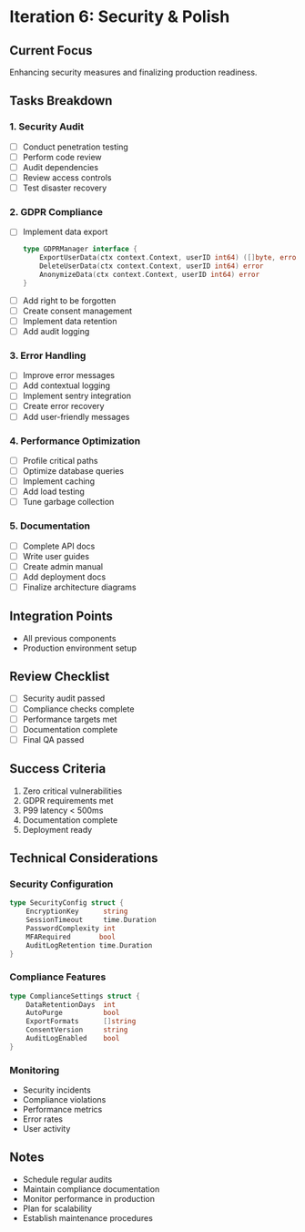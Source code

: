 # Iteration 6: Security & Polish

## Current Focus
Enhancing security measures and finalizing production readiness.

## Tasks Breakdown

### 1. Security Audit
- [ ] Conduct penetration testing
- [ ] Perform code review
- [ ] Audit dependencies
- [ ] Review access controls
- [ ] Test disaster recovery

### 2. GDPR Compliance
- [ ] Implement data export
  ```go
  type GDPRManager interface {
      ExportUserData(ctx context.Context, userID int64) ([]byte, error)
      DeleteUserData(ctx context.Context, userID int64) error
      AnonymizeData(ctx context.Context, userID int64) error
  }
  ```
- [ ] Add right to be forgotten
- [ ] Create consent management
- [ ] Implement data retention
- [ ] Add audit logging

### 3. Error Handling
- [ ] Improve error messages
- [ ] Add contextual logging
- [ ] Implement sentry integration
- [ ] Create error recovery
- [ ] Add user-friendly messages

### 4. Performance Optimization
- [ ] Profile critical paths
- [ ] Optimize database queries
- [ ] Implement caching
- [ ] Add load testing
- [ ] Tune garbage collection

### 5. Documentation
- [ ] Complete API docs
- [ ] Write user guides
- [ ] Create admin manual
- [ ] Add deployment docs
- [ ] Finalize architecture diagrams

## Integration Points
- All previous components
- Production environment setup

## Review Checklist
- [ ] Security audit passed
- [ ] Compliance checks complete
- [ ] Performance targets met
- [ ] Documentation complete
- [ ] Final QA passed

## Success Criteria
1. Zero critical vulnerabilities
2. GDPR requirements met
3. P99 latency < 500ms
4. Documentation complete
5. Deployment ready

## Technical Considerations

### Security Configuration
```go
type SecurityConfig struct {
    EncryptionKey      string
    SessionTimeout     time.Duration
    PasswordComplexity int
    MFARequired       bool
    AuditLogRetention time.Duration
}
```

### Compliance Features
```go
type ComplianceSettings struct {
    DataRetentionDays  int
    AutoPurge          bool
    ExportFormats      []string
    ConsentVersion     string
    AuditLogEnabled    bool
}
```

### Monitoring
- Security incidents
- Compliance violations
- Performance metrics
- Error rates
- User activity

## Notes
- Schedule regular audits
- Maintain compliance documentation
- Monitor performance in production
- Plan for scalability
- Establish maintenance procedures 